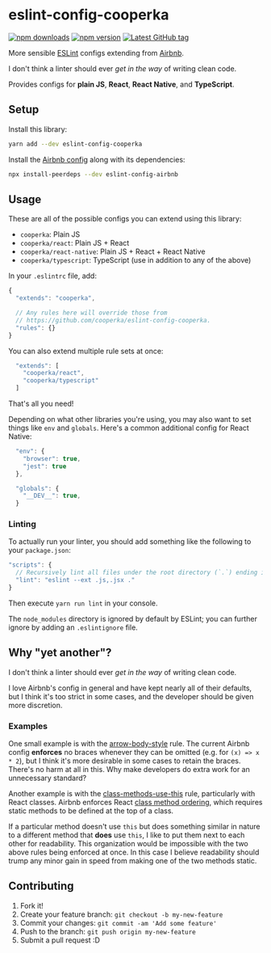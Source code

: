 # eslint-config-cooperka

[![npm downloads](https://img.shields.io/npm/dm/eslint-config-cooperka.svg)](https://www.npmjs.com/package/eslint-config-cooperka)
[![npm version](https://img.shields.io/npm/v/eslint-config-cooperka.svg)](https://www.npmjs.com/package/eslint-config-cooperka)
[![Latest GitHub tag](https://img.shields.io/github/tag/cooperka/eslint-config-cooperka.svg)](https://github.com/cooperka/eslint-config-cooperka)

More sensible [ESLint](http://eslint.org/) configs extending from [Airbnb](https://github.com/airbnb/javascript).

I don't think a linter should ever *get in the way* of writing clean code.

Provides configs for **plain JS**, **React**, **React Native**, and **TypeScript**.

## Setup

Install this library:

```bash
yarn add --dev eslint-config-cooperka
```

Install the [Airbnb config](https://www.npmjs.com/package/eslint-config-airbnb) along with its dependencies:

```bash
npx install-peerdeps --dev eslint-config-airbnb
```

## Usage

These are all of the possible configs you can extend using this library:
- `cooperka`: Plain JS
- `cooperka/react`: Plain JS + React
- `cooperka/react-native`: Plain JS + React + React Native
- `cooperka/typescript`: TypeScript (use in addition to any of the above)

In your `.eslintrc` file, add:

```js
{
  "extends": "cooperka",

  // Any rules here will override those from
  // https://github.com/cooperka/eslint-config-cooperka.
  "rules": {}
}

```

You can also extend multiple rule sets at once:

```js
  "extends": [
    "cooperka/react",
    "cooperka/typescript"
  ]
```

That's all you need!

Depending on what other libraries you're using, you may also want to set things like `env` and `globals`.
Here's a common additional config for React Native:

```js
  "env": {
    "browser": true,
    "jest": true
  },

  "globals": {
    "__DEV__": true,
  }
```

### Linting

To actually run your linter, you should add something like the following to your `package.json`:

```js
"scripts": {
  // Recursively lint all files under the root directory (`.`) ending in `.js` or `.jsx`:
  "lint": "eslint --ext .js,.jsx ."
}
```

Then execute `yarn run lint` in your console.

The `node_modules` directory is ignored by default by ESLint; you can further ignore by adding an `.eslintignore` file.

## Why "yet another"?

I don't think a linter should ever *get in the way* of writing clean code.

I love Airbnb's config in general and have kept nearly all of their defaults,
but I think it's too strict in some cases, and the developer should be given more discretion.

### Examples

One small example is with the [arrow-body-style](http://eslint.org/docs/rules/arrow-body-style) rule.
The current Airbnb config **enforces** no braces whenever they can be omitted (e.g. for `(x) => x * 2`),
but I think it's more desirable in some cases to retain the braces. There's no harm at all in this.
Why make developers do extra work for an unnecessary standard?

Another example is with the [class-methods-use-this](http://eslint.org/docs/rules/class-methods-use-this) rule,
particularly with React classes.
Airbnb enforces React [class method ordering](https://github.com/airbnb/javascript/tree/master/react#ordering),
which requires static methods to be defined at the top of a class.

If a particular method doesn't use `this` but does something similar in nature to a different method
that **does** use `this`, I like to put them next to each other for readability.
This organization would be impossible with the two above rules being enforced at once.
In this case I believe readability should trump any minor gain in speed from making one of the two methods static.

## Contributing

1. Fork it!
2. Create your feature branch: `git checkout -b my-new-feature`
3. Commit your changes: `git commit -am 'Add some feature'`
4. Push to the branch: `git push origin my-new-feature`
5. Submit a pull request :D

